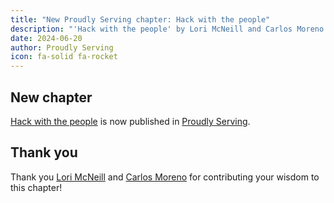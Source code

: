 ```yaml
---
title: "New Proudly Serving chapter: Hack with the people"
description: "'Hack with the people' by Lori McNeill and Carlos Moreno is now published in Proudly Serving."
date: 2024-06-20
author: Proudly Serving
icon: fa-solid fa-rocket
---
```


## New chapter

[Hack with the people](/contents/hack-with-the-people) is now published in [Proudly Serving](/).

## Thank you

Thank you [Lori McNeill](/people/lori-mcneill) and [Carlos Moreno](/people/carlos-moreno) for contributing your wisdom to this chapter!

